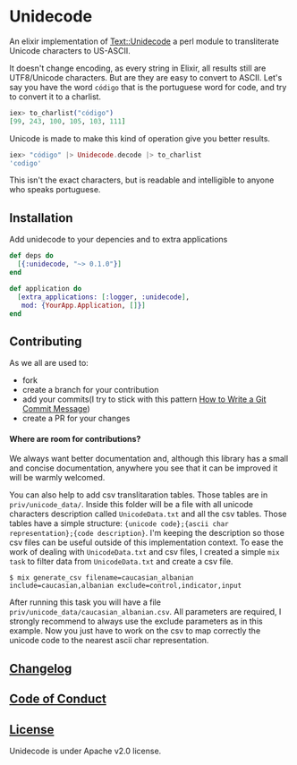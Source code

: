 # Unidecode

An elixir implementation of [Text::Unidecode](http://search.cpan.org/~sburke/Text-Unidecode-1.30/) a perl module to transliterate Unicode characters to US-ASCII.

It doesn't change encoding, as every string in Elixir, all results still are UTF8/Unicode characters.
But are they are easy to convert to ASCII. Let's say you have the word `código` that is the portuguese word for code, and try to convert it to a charlist.
```elixir
iex> to_charlist("código")
[99, 243, 100, 105, 103, 111] 
```

Unicode is made to make this kind of operation give you better results.

```elixir
iex> "código" |> Unidecode.decode |> to_charlist
'codigo'
```

This isn't the exact characters, but is readable and intelligible to anyone who speaks portuguese. 

## Installation

Add unidecode to your depencies and to extra applications

```elixir
def deps do
  [{:unidecode, "~> 0.1.0"}]
end

def application do
  [extra_applications: [:logger, :unidecode],
   mod: {YourApp.Application, []}]
end
```

## Contributing

As we all are used to:
 - fork
 - create a branch for your contribution
 - add your commits(I try to stick with this pattern [How to Write a Git Commit Message](https://chris.beams.io/posts/git-commit/))
 - create a PR for your changes
 
#### Where are room for contributions?

We always want better documentation and, although this library has a small and concise documentation, anywhere you see that it can be improved it will be warmly welcomed.

You can also help to add csv translitaration tables. Those tables are in `priv/unicode_data/`.
Inside this folder will be a file with all unicode characters description called `UnicodeData.txt` and all the csv tables.
Those tables have a simple structure: `{unicode code};{ascii char representation};{code description}`.
I'm keeping the description so those csv files can be useful outside of this implementation context.
To ease the work of dealing with `UnicodeData.txt` and csv files, I created a simple `mix task` to filter data from `UnicodeData.txt` and create a csv file.

```shell
$ mix generate_csv filename=caucasian_albanian include=caucasian,albanian exclude=control,indicator,input
```

After running this task you will have a file `priv/unicode_data/caucasian_albanian.csv`.
All parameters are required, I strongly recommend to always use the exclude parameters as in this example.
Now you just have to work on the csv to map correctly the unicode code to the nearest ascii char representation.

## [Changelog](./CHANGELOG.md)

## [Code of Conduct](./CODE_OF_CONDUCT.md)

## [License](./LICENSE)
Unidecode is under Apache v2.0 license.
